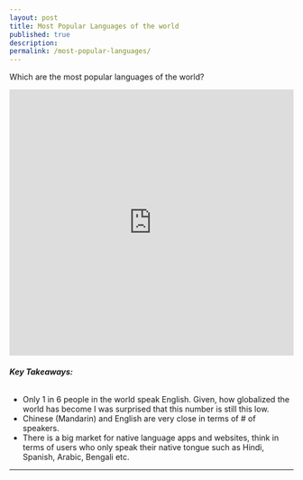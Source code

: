 ```yaml
---
layout: post
title: Most Popular Languages of the world
published: true
description: 
permalink: /most-popular-languages/
---
```


Which are the most popular languages of the world?

<iframe title="Most Popular Languages of the world " aria-label="Bar Chart" id="datawrapper-chart-VW8wl" src="https://datawrapper.dwcdn.net/VW8wl/2/" scrolling="no" frameborder="0" style="width: 0; min-width: 100% !important; border: none;" height="472"></iframe><script type="text/javascript">!function(){"use strict";window.addEventListener("message",(function(a){if(void 0!==a.data["datawrapper-height"])for(var e in a.data["datawrapper-height"]){var t=document.getElementById("datawrapper-chart-"+e)||document.querySelector("iframe[src*='"+e+"']");t&&(t.style.height=a.data["datawrapper-height"][e]+"px")}}))}();
</script>

###### **Key Takeaways:** 
 - Only 1 in 6 people in the world speak English. Given, how globalized the world has become I was surprised that this number is still this low. 
 - Chinese (Mandarin) and English are very close in terms of # of speakers.    
 - There is a big market for native language apps and websites, think in terms of users who only speak their native tongue such as Hindi, Spanish, Arabic, Bengali etc.  

---



